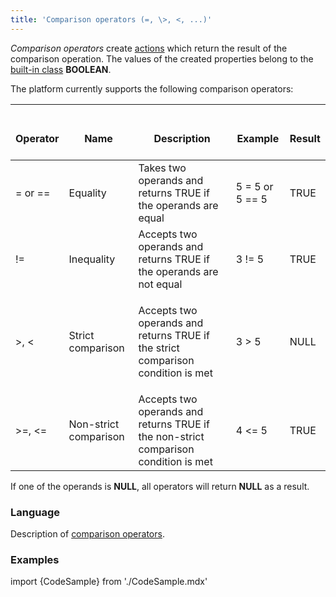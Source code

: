 ```yaml
---
title: 'Comparison operators (=, \>, <, ...)'
---
```


*Comparison operators* create [actions](Properties.md) which return the result of the comparison operation. The values of the created properties belong to the [built-in class](Built-in_classes.md) **BOOLEAN**.

The platform currently supports the following comparison operators:

|<div><br/><div><br/>Operator<br/></div><br/></div>|<div><br/><div><br/>Name<br/></div><br/></div>|<div><br/><div><br/>Description<br/></div><br/></div>|<div><br/><div><br/>Example<br/></div><br/></div>|<div><br/><div><br/>Result<br/></div><br/></div>|
|---|---|---|---|---|
|= or ==|Equality|Takes two operands and returns TRUE if the operands are equal|5 = 5 or 5 == 5|TRUE|
|!=|Inequality|Accepts two operands and returns TRUE if the operands are not equal|3 != 5|TRUE|
|\>, <|Strict comparison|<p>Accepts two operands and returns TRUE if the strict comparison condition is met</p>|3 \> 5|NULL|
|\>=, <=|Non-strict comparison|Accepts two operands and returns TRUE if the non-strict comparison condition is met|4 <= 5|TRUE|

If one of the operands is **NULL**, all operators will return **NULL** as a result.

### Language

Description of [comparison operators](Comparison_operators.md).

### Examples


import {CodeSample} from './CodeSample.mdx'

<CodeSample url="https://documentation.lsfusion.org/sample?file=OperatorPropertySample&block=compare"/>
